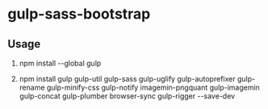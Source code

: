 # gulp-sass-bootstrap

## Usage

1) npm install --global gulp

2) npm install  gulp gulp-util gulp-sass gulp-uglify gulp-autoprefixer gulp-rename gulp-minify-css gulp-notify imagemin-pngquant gulp-imagemin gulp-concat gulp-plumber browser-sync gulp-rigger --save-dev

